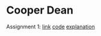 # Cooper Dean
Assignment 1: [link](https://youtu.be/eSjFMx9wrqQ) [code](https://github.com/Dooober/imgd-4099/blob/main/A1/code.wgsl) [explanation]()
